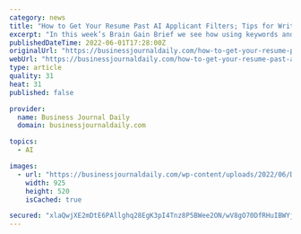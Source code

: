 ```yaml
---
category: news
title: "How to Get Your Resume Past AI Applicant Filters; Tips for Writing a Business Plan"
excerpt: "In this week’s Brain Gain Brief we see how using keywords and more nouns can keep your application from being sent to the bottom of the digital pile and we learn how to write a good"
publishedDateTime: 2022-06-01T17:28:00Z
originalUrl: "https://businessjournaldaily.com/how-to-get-your-resume-past-ai-applicant-filters-tips-for-writing-a-business-plan/"
webUrl: "https://businessjournaldaily.com/how-to-get-your-resume-past-ai-applicant-filters-tips-for-writing-a-business-plan/"
type: article
quality: 31
heat: 31
published: false

provider:
  name: Business Journal Daily
  domain: businessjournaldaily.com

topics:
  - AI

images:
  - url: "https://businessjournaldaily.com/wp-content/uploads/2022/06/Daily-Buzz-6-01-22-Thumbnail.jpg"
    width: 925
    height: 520
    isCached: true

secured: "xlaQwjXE2mDtE6PAllghq28EgK3pI4Tnz8P5BWee2ON/wV8gO70DfRHuIBWYjV0q65cEcId1f9QTqtJsIn47KBYrr89W/AieqVdzKwyEVD1VIyS2T0iCzEXD/OjeOXRcwfRGbxw2DmoZSc8/jLe9CNstlUsEhafEIL664jedwr2BpQ5KSZInzutLz1h7L5l7RKCC6F06QOrMDUs7Vglj43MdTlLnc1ZtCVpMTJyh13l/HocxUqv7+EMhFCYIGMgy0RnfxN3veNXxcDhelFcOiwIMVZkA75qUwMUpxKhN51WiyGerHgMiaXr3YO99H6tlBiCgvgHfbc2G5Xb5/mSH21CpnvFbT3VAt2OK2WAi2z4=;G51KmH2PjSLfTgc4SHlbPQ=="
---
```



